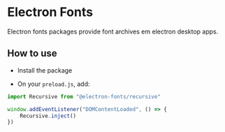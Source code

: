 # Electron Fonts

Electron fonts packages provide font archives em electron desktop apps.

## How to use

* Install the package

* On your `preload.js`, add:

```ts
import Recursive from "@electron-fonts/recursive"

window.addEventListener("DOMContentLoaded", () => {
    Recursive.inject()
})
```